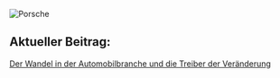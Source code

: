 



![Porsche](02.jpg)




## Aktueller Beitrag:

[Der Wandel in der Automobilbranche und die Treiber der Veränderung](blog/paper01.md)